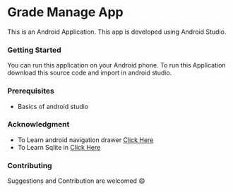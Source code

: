 # Grade Manage App

This is an Android Application. This app is developed using Android Studio.

### Getting Started

You can run this application on your Android phone. To run this Application download this source code and import in android studio.
 
### Prerequisites

* Basics of android studio

### Acknowledgment

* To Learn android navigation drawer [Click Here](https://www.youtube.com/playlist?list=PLrnPJCHvNZuDQ-jWPw13-wY2J57Z6ep6G)
* To Learn Sqlite in  [Click Here](https://developer.android.com/training/data-storage/sqlite)

### Contributing

Suggestions and Contribution are welcomed :smile:
